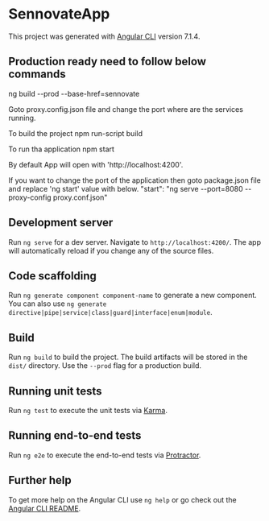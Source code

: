 # SennovateApp

This project was generated with [Angular CLI](https://github.com/angular/angular-cli) version 7.1.4.

## Production ready need to follow below commands
ng build --prod --base-href=sennovate

Goto proxy.config.json file and change the port where are the services running.

To build the project
npm run-script build

To run tha application
npm start

By default App will open with 'http://localhost:4200'.

If you want to change the port of the application then goto package.json file and replace 'ng start' value with below.
"start": "ng serve --port=8080 --proxy-config proxy.conf.json"

## Development server

Run `ng serve` for a dev server. Navigate to `http://localhost:4200/`. The app will automatically reload if you change any of the source files.

## Code scaffolding

Run `ng generate component component-name` to generate a new component. You can also use `ng generate directive|pipe|service|class|guard|interface|enum|module`.

## Build

Run `ng build` to build the project. The build artifacts will be stored in the `dist/` directory. Use the `--prod` flag for a production build.

## Running unit tests

Run `ng test` to execute the unit tests via [Karma](https://karma-runner.github.io).

## Running end-to-end tests

Run `ng e2e` to execute the end-to-end tests via [Protractor](http://www.protractortest.org/).

## Further help

To get more help on the Angular CLI use `ng help` or go check out the [Angular CLI README](https://github.com/angular/angular-cli/blob/master/README.md).
